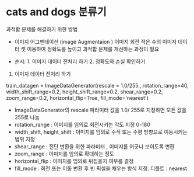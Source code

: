 # cats and dogs 분류기 
과적합 문제를 해결하기 위한 방법
- 이미지 어그멘테이션 (image Augmentaion )
이미지 회전 
적은 수의 이미지 데이터 셋 이용하여 정확도를 높이고 과적합 문제를 개선하는 과정이 필요 
 
 
- 순서: 1. 이미지 데이터 전처리 하기 2. 정확도와 손실 확인하기



1. 이미지 데이터 전처리 하기 

train_datagen = ImageDataGenerator(rescale = 1.0/255.,
                                 rotation_range=40,
                                 width_shift_range=0.2,
                                 height_shift_range=0.2,
                                 shear_range=0.2,
                                 zoom_range=0.2,
                                 horizontal_flip=True,
                                 fill_mode='nearest')
- ImageDataGenerator의 rescale 파라미터 값을 1.0/ 255로 지정하면 모든 값을 255로 나눔
- rotation_range : 이미지를 임의로 회전시키는 각도 지정 0-180
- width_shift, height_shift : 이미지를 임의로 수직 또는 수평 방향으로 이동시키는 범위 지정 
- shear_range : 전단 변환을 위한 파라미터 , 이미지를 어긋나 보이도록 변환 
- zoom_range : 이미지를 임의로 확대하는 정도 
- horizontal_flip : 이미지를 임의로 뒤집을지 여부를 결정
- fill_mode  : 회전 또는 이동 변환 후 빈 픽셀을 채우는 방식 지정. 디폴트 : nearest

